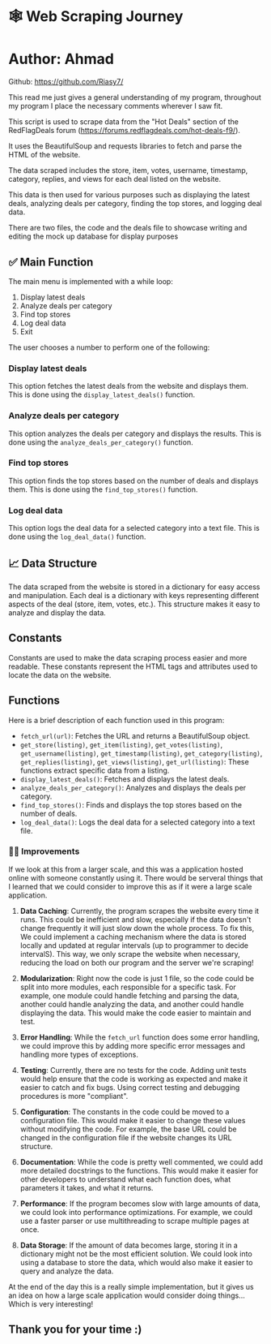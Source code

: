 # 🕸 Web Scraping Journey
# Author: Ahmad
Github: https://github.com/Riasy7/

This read me just gives a general understanding of my program, throughout my program I place the necessary comments wherever I saw fit. 

This script is used to scrape data from the "Hot Deals" section of the RedFlagDeals forum (https://forums.redflagdeals.com/hot-deals-f9/). 

It uses the BeautifulSoup and requests libraries to fetch and parse the HTML of the website. 

The data scraped includes the store, item, votes, username, timestamp, category, replies, and views for each deal listed on the website. 

This data is then used for various purposes such as displaying the latest deals, analyzing deals per category, finding the top stores, and logging deal data.

There are two files, the code and the deals file to showcase writing and editing the mock up database for display purposes

## ✅ Main Function

The main menu is implemented with a while loop:

1. Display latest deals
2. Analyze deals per category
3. Find top stores
4. Log deal data
5. Exit

The user chooses a number to perform one of the following:

### Display latest deals

This option fetches the latest deals from the website and displays them. This is done using the `display_latest_deals()` function.

### Analyze deals per category

This option analyzes the deals per category and displays the results. This is done using the `analyze_deals_per_category()` function.

### Find top stores

This option finds the top stores based on the number of deals and displays them. This is done using the `find_top_stores()` function.

### Log deal data

This option logs the deal data for a selected category into a text file. This is done using the `log_deal_data()` function.

## 📈 Data Structure

The data scraped from the website is stored in a dictionary for easy access and manipulation. Each deal is a dictionary with keys representing different aspects of the deal (store, item, votes, etc.). This structure makes it easy to analyze and display the data.

## Constants

Constants are used to make the data scraping process easier and more readable. These constants represent the HTML tags and attributes used to locate the data on the website.

## Functions

Here is a brief description of each function used in this program:

- `fetch_url(url)`: Fetches the URL and returns a BeautifulSoup object.
- `get_store(listing)`, `get_item(listing)`, `get_votes(listing)`, `get_username(listing)`, `get_timestamp(listing)`, `get_category(listing)`, `get_replies(listing)`, `get_views(listing)`, `get_url(listing)`: These functions extract specific data from a listing.
- `display_latest_deals()`: Fetches and displays the latest deals.
- `analyze_deals_per_category()`: Analyzes and displays the deals per category.
- `find_top_stores()`: Finds and displays the top stores based on the number of deals.
- `log_deal_data()`: Logs the deal data for a selected category into a text file.


### 🤔🔑 Improvements

If we look at this from a larger scale, and this was a application hosted online with someone constantly using it. There would be serveral things that I learned that we could consider to improve this as if it were a large scale application.

  1. **Data Caching**: Currently, the program scrapes the website every time it runs. This could be inefficient and slow, especially if the data doesn't change frequently it will just slow down the whole process. To fix this, We could implement a caching mechanism where the data is stored locally and updated at regular intervals (up to programmer to decide intervalS). This way, we only scrape the website when necessary, reducing the load on both our program and the server we're scraping!
  
  2. **Modularization**: Right now the code is just 1 file, so the code could be split into more modules, each responsible for a specific task. For example, one module could handle fetching and parsing the data, another could handle analyzing the data, and another could handle displaying the data. This would make the code easier to maintain and test.
  
  3. **Error Handling**: While the `fetch_url` function does some error handling, we could improve this by adding more specific error messages and handling more types of exceptions.
  
  4. **Testing**: Currently, there are no tests for the code. Adding unit tests would help ensure that the code is working as expected and make it easier to catch and fix bugs. Using correct testing and debugging procedures is more "compliant".
  
  5. **Configuration**: The constants in the code could be moved to a configuration file. This would make it easier to change these values without modifying the code. For example, the base URL could be changed in the configuration file if the website changes its URL structure.
  
  6. **Documentation**: While the code is pretty well commented, we could add more detailed docstrings to the functions. This would make it easier for other developers to understand what each function does, what parameters it takes, and what it returns.
  
  7. **Performance**: If the program becomes slow with large amounts of data, we could look into performance optimizations. For example, we could use a faster parser or use multithreading to scrape multiple pages at once.
  
  8. **Data Storage**: If the amount of data becomes large, storing it in a dictionary might not be the most efficient solution. We could look into using a database to store the data, which would also make it easier to query and analyze the data.

At the end of the day this is a really simple implementation, but it gives us an idea on how a large scale application would consider doing things... Which is very interesting!

## Thank you for your time :)
